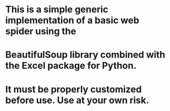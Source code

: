# This is a simple generic implementation of a basic web spider using the
# BeautifulSoup library combined with the Excel package for Python. 
# It must be properly customized before use. Use at your own risk.
